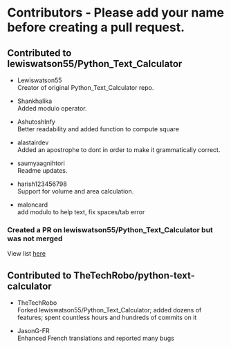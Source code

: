 # Contributors - Please add your name before creating a pull request.

## Contributed to lewiswatson55/Python_Text_Calculator
- Lewiswatson55  
Creator of original Python_Text_Calculator repo.

- Shankhalika  
Added modulo operator.

- AshutoshInfy  
Better readability and added function to compute square

- alastairdev  
Added an apostrophe to dont in order to make it grammatically correct. 

-  saumyaagnihtori   
Readme updates.

- harish123456798  
Support for volume and area calculation.

- maloncard  
 add modulo to help text, fix spaces/tab error 

### Created a PR on lewiswatson55/Python_Text_Calculator but was not merged
View list [here](https://github.com/lewiswatson55/Python_Text_Calculator/pulls?q=is%3Aunmerged+)
 
## Contributed to TheTechRobo/python-text-calculator

- TheTechRobo  
Forked lewiswatson55/Python_Text_Calculator; added dozens of features; spent countless hours and hundreds of commits on it

- JasonG-FR  
Enhanced French translations and reported many bugs
